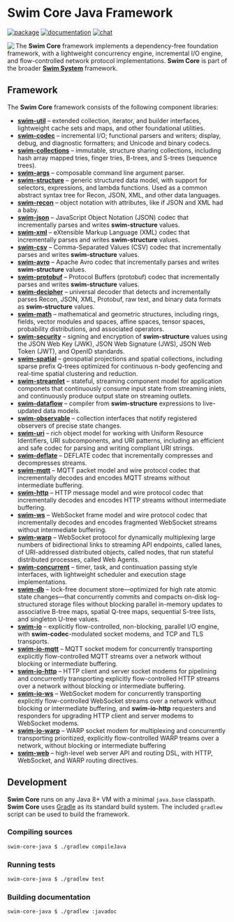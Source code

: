 # Swim Core Java Framework

[![package](https://img.shields.io/github/tag/SwimOS/swim.svg?label=maven)](https://mvnrepository.com/artifact/org.swimos)
[![documentation](https://img.shields.io/badge/doc-JavaDoc-blue.svg)](https://docs.swimos.org/java/latest)
[![chat](https://img.shields.io/badge/chat-Gitter-green.svg)](https://gitter.im/swimos/community)

<a href="https://www.swimos.org"><img src="https://docs.swimos.org/readme/marlin-blue.svg" align="left"></a>

The **Swim Core** framework implements a dependency-free foundation
framework, with a lightweight concurrency engine, incremental I/O engine,
and flow-controlled network protocol implementations.  **Swim Core** is part
of the broader [**Swim System**](https://github.com/swimos/swim/tree/master/swim-system-java) framework.

## Framework

The **Swim Core** framework consists of the following component libraries:

- [**swim-util**](swim.util) –
  extended collection, iterator, and builder interfaces, lightweight cache
  sets and maps, and other foundational utilities.
- [**swim-codec**](swim.codec) –
  incremental I/O; functional parsers and writers; display, debug, and
  diagnostic formatters; and Unicode and binary codecs.
- [**swim-collections**](swim.collections) –
  immutable, structure sharing collections, including hash array mapped tries,
  finger tries, B-trees, and S-trees (sequence trees).
- [**swim-args**](swim.args) –
  composable command line argument parser.
- [**swim-structure**](swim.structure) –
  generic structured data model, with support for selectors, expressions,
  and lambda functions.  Used as a common abstract syntax tree for Recon,
  JSON, XML, and other data languages.
- [**swim-recon**](swim.recon) –
  object notation with attributes, like if JSON and XML had a baby.
- [**swim-json**](swim.json) –
  JavaScript Object Notation (JSON) codec that incrementally parses and writes
  **swim-structure** values.
- [**swim-xml**](swim.xml) –
  eXtensible Markup Language (XML) codec that incrementally parses and writes
  **swim-structure** values.
- [**swim-csv**](swim.csv) –
  Comma-Separated Values (CSV) codec that incrementally parses and writes
  **swim-structure** values.
- [**swim-avro**](swim.avro) –
  Apache Avro codec that incrementally parses and writes **swim-structure** values.
- [**swim-protobuf**](swim.protobuf) –
  Protocol Buffers (protobuf) codec that incrementally parses and writes
  **swim-structure** values.
- [**swim-decipher**](swim.decipher) –
  universal decoder that detects and incrementally parses Recon, JSON, XML,
  Protobuf, raw text, and binary data formats as **swim-structure** values.
- [**swim-math**](swim.math) –
  mathematical and geometric structures, including rings, fields, vector
  modules and spaces, affine spaces, tensor spaces, probability distributions,
  and associated operators.
- [**swim-security**](swim.security) –
  signing and encryption of **swim-structure** values using the JSON Web Key
  (JWK), JSON Web Signature (JWS), JSON Web Token (JWT), and OpenID standards.
- [**swim-spatial**](swim.spatial) –
  geospatial projections and spatial collections, including sparse prefix
  Q-trees optimized for continuous n-body geofencing and real-time spatial
  clustering and reduction.
- [**swim-streamlet**](swim.streamlet) –
  stateful, streaming component model for application componets that
  continuously consume input state from streaming inlets, and continuously
  produce output state on streaming outlets.
- [**swim-dataflow**](swim.dataflow) –
  compiler from **swim-structure** expressions to live-updated data models.
- [**swim-observable**](swim.observable) –
  collection interfaces that notify registered observers of precise state changes.
- [**swim-uri**](swim.uri) –
  rich object model for working with Uniform Resource Identifiers,
  URI subcomponents, and URI patterns, including an efficient and
  safe codec for parsing and writing compliant URI strings.
- [**swim-deflate**](swim.deflate) –
  DEFLATE codec that incrementally compresses and decompresses streams.
- [**swim-mqtt**](swim.mqtt) –
  MQTT packet model and wire protocol codec that incrementally decodes
  and encodes MQTT streams without intermediate buffering.
- [**swim-http**](swim.http) –
  HTTP message model and wire protocol codec that incrementally decodes
  and encodes HTTP streams without intermediate buffering.
- [**swim-ws**](swim.ws) –
  WebSocket frame model and wire protocol codec that incrementally decodes
  and encodes fragmented WebSocket streams without intermediate buffering.
- [**swim-warp**](swim.warp) –
  WebSocket protocol for dynamically multiplexing large numbers of
  bidirectional links to streaming API endpoints, called lanes, of
  URI-addressed distributed objects, called nodes, that run stateful
  distributed processes, called Web Agents.
- [**swim-concurrent**](swim.concurrent) –
  timer, task, and continuation passing style interfaces, with lightweight
  scheduler and execution stage implementations.
- [**swim-db**](swim.db) –
  lock-free document store—optimized for high rate atomic state changes—that
  concurrently commits and compacts on-disk log-structured storage files
  without blocking parallel in-memory updates to associative B-tree maps,
  spatial Q-tree maps, sequential S-tree lists, and singleton U-tree values.
- [**swim-io**](swim.io) –
  explicitly flow-controlled, non-blocking, parallel I/O engine, with
  **swim-codec**-modulated socket modems, and TCP and TLS transports.
- [**swim-io-mqtt**](swim.io.mqtt) –
  MQTT socket modem for concurrently transporting explicitly flow-controlled
  MQTT streams over a network without blocking or intermediate buffering.
- [**swim-io-http**](swim.io.http) –
  HTTP client and server socket modems for pipelining and concurrently
  transporting explicitly flow-controlled HTTP streams over a network
  without blocking or intermediate buffering.
- [**swim-io-ws**](swim.io.ws) –
  WebSocket modem for concurrently transporting explicitly flow-controlled
  WebSocket streams over a network without blocking or intermediate buffering,
  and **swim-io-http** requesters and responders for upgrading HTTP client
  and server modems to WebSocket modems.
- [**swim-io-warp**](swim.io.warp) –
  WARP socket modem for multiplexing and concurrently transporting prioritized,
  explicitly flow-controlled WARP treams over a network, without blocking or
  intermediate buffering
- [**swim-web**](swim.web) –
  high-level web server API and routing DSL, with HTTP, WebSocket, and WARP
  routing directives.

## Development

**Swim Core** runs on any Java 8+ VM with a minimal `java.base` classpath.
**Swim Core** uses [Gradle](https://gradle.org/) as its standard build system.
The included `gradlew` script can be used to build the framework.

### Compiling sources

```sh
swim-core-java $ ./gradlew compileJava
```

### Running tests

```sh
swim-core-java $ ./gradlew test
```

### Building documentation

```sh
swim-core-java $ ./gradlew :javadoc
```
